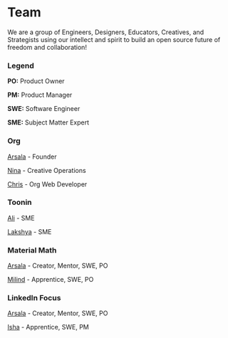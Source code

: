 # Team

We are a group of Engineers, Designers, Educators, Creatives, and Strategists using our intellect and spirit to build an open source future of freedom and collaboration!

### Legend
**PO:** Product Owner

**PM:** Product Manager

**SWE:** Software Engineer

**SME:** Subject Matter Expert

### Org

[Arsala](https://github.com/ArsalaBangash) - Founder

[Nina](https://github.com/itsninaricci29) - Creative Operations

[Chris](https://github.com/hiimchrislim) - Org Web Developer

### Toonin
[Ali](https://github.com/alir128) - SME

[Lakshya](https://github.com/Lakshya2610) - SME 

### Material Math

[Arsala](https://github.com/ArsalaBangash) - Creator, Mentor, SWE, PO 

[Milind](https://github.com/milindvishnoi) - Apprentice, SWE, PO

### LinkedIn Focus

[Arsala](https://github.com/ArsalaBangash) - Creator, Mentor, SWE, PO 

[Isha](https://github.com/ishaaa-ai) - Apprentice, SWE, PM

